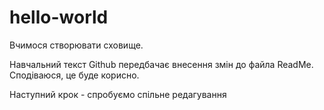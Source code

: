 # hello-world
Вчимося створювати сховище.


Навчальний текст Github передбачає внесення змін до файла ReadMe.
Сподіваюся, це буде корисно.

Наступний крок - спробуємо спільне редагування
